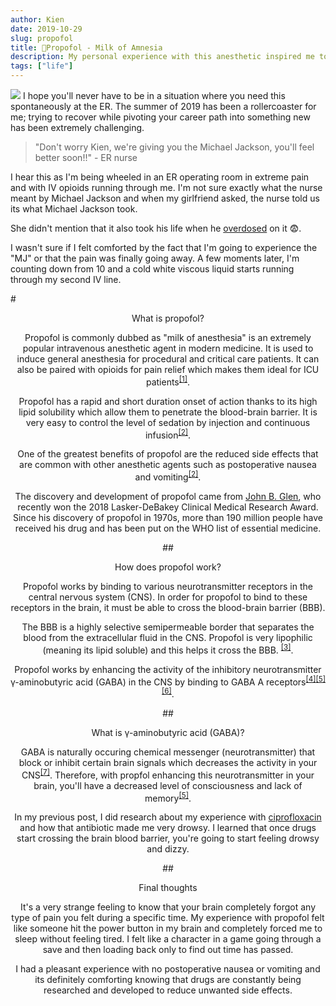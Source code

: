 ```yaml
---
author: Kien
date: 2019-10-29
slug: propofol
title: 🌌Propofol - Milk of Amnesia
description: My personal experience with this anesthetic inspired me to write a bite-sized explanation on how propofol works.
tags: ["life"]
---
```


![](https://images.unsplash.com/photo-1541781774459-bb2af2f05b55?ixlib=rb-1.2.1&ixid=eyJhcHBfaWQiOjEyMDd9&auto=format&fit=crop&w=2084&q=80)
I hope you'll never have to be in a situation where you need this spontaneously at the ER. The summer of 2019 has been a rollercoaster for me; trying to recover while pivoting your career path into something new has been extremely challenging.

<blockquote>"Don't worry Kien, we're giving you the Michael Jackson, you'll feel better soon!!" - ER nurse</blockquote>

I hear this as I'm being wheeled in an ER operating room in extreme pain and with IV opioids running through me. I'm not sure exactly what the nurse meant by Michael Jackson and when my girlfriend asked, the nurse told us its what Michael Jackson took.

She didn't mention that it also took his life when he <a href="https://www.health.harvard.edu/blog/propofol-the-drug-that-killed-michael-jackson-201111073772" target="_blank">overdosed</a> on it 😨.

I wasn't sure if I felt comforted by the fact that I'm going to experience the "MJ" or that the pain was finally going away. A few moments later, I'm counting down from 10 and a cold white viscous liquid starts running through my second IV line.

#<center>What is propofol?

Propofol is commonly dubbed as "milk of anesthesia" is an extremely popular intravenous anesthetic agent in modern medicine. It is used to induce general anesthesia for procedural and critical care patients. It can also be paired with opioids for pain relief which makes them ideal for ICU patients<sup><a href="https://www.ncbi.nlm.nih.gov/pmc/articles/PMC4554966/" target="_blank">[1]</sup></a>.

Propofol has a rapid and short duration onset of action thanks to its high lipid solubility which allow them to penetrate the blood-brain barrier. It is very easy to control the level of sedation by injection and continuous infusion<sup><a href="https://www.ncbi.nlm.nih.gov/pmc/articles/PMC4554966/" target="_blank">[2]</sup></a>.

One of the greatest benefits of propofol are the reduced side effects that are common with other anesthetic agents such as postoperative nausea and vomiting<sup><a href="https://www.ncbi.nlm.nih.gov/pmc/articles/PMC4554966/" target="_blank">[2]</sup></a>.

The discovery and development of propofol came from <a href="http://www.laskerfoundation.org/awards/show/discovery-and-development-propofol-widely-used-anesthetic/" target="_blank"> John B. Glen</a>, who recently won the 2018 Lasker-DeBakey Clinical Medical Research Award. Since his discovery of propofol in 1970s, more than 190 million people have received his drug and has been put on the WHO list of essential medicine.

##<center>How does propofol work?

Propofol works by binding to various neurotransmitter receptors in the central nervous system (CNS). In order for propofol to bind to these receptors in the brain, it must be able to cross the blood-brain barrier (BBB).

The BBB is a highly selective semipermeable border that separates the blood from the extracellular fluid in the CNS. Propofol is very lipophilic (meaning its lipid soluble) and this helps it cross the BBB. <sup><a href="https://www.ncbi.nlm.nih.gov/pmc/articles/PMC6238258/" target="_blank">[3]</sup></a>.

Propofol works by enhancing the activity of the inhibitory neurotransmitter γ-aminobutyric acid (GABA) in the CNS by binding to GABA A receptors<sup><a href="https://www.eurekaselect.com/65739/article" target="_blank">[4]</sup></a><sup><a href="https://www.ncbi.nlm.nih.gov/pmc/articles/PMC3951778/" target="_blank">[5]</sup></a><sup><a href="https://www.cell.com/cell/fulltext/S0092-8674(18)31047-X?\_returnURL=https%3A%2F%2Flinkinghub.elsevier.com%2Fretrieve%2Fpii%2FS009286741831047X%3Fshowall%3Dtrue" target="_blank">[6]</sup></a>.

##<center>What is γ-aminobutyric acid (GABA)?

GABA is naturally occuring chemical messenger (neurotransmitter) that block or inhibit certain brain signals which decreases the activity in your CNS<sup><a href="https://pubchem.ncbi.nlm.nih.gov/compound/gamma-Aminobutyric-acid" target="_blank">[7]</sup></a>. Therefore, with propfol enhancing this neurotransmitter in your brain, you'll have a decreased level of consciousness and lack of memory<sup><a href="https://www.ncbi.nlm.nih.gov/pmc/articles/PMC3951778/" target="_blank">[5]</sup></a>.

In my previous post, I did research about my experience with [ciprofloxacin](/053-cipro-zzz/) and how that antibiotic made me very drowsy. I learned that once drugs start crossing the brain blood barrier, you're going to start feeling drowsy and dizzy.

##<center>Final thoughts

It's a very strange feeling to know that your brain completely forgot any type of pain you felt during a specific time. My experience with propofol felt like someone hit the power button in my brain and completely forced me to sleep without feeling tired. I felt like a character in a game going through a save and then loading back only to find out time has passed.

I had a pleasant experience with no postoperative nausea or vomiting and its definitely comforting knowing that drugs are constantly being researched and developed to reduce unwanted side effects.
